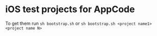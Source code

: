 # iOS test projects for AppCode

To get them run ```sh bootstrap.sh``` or ```sh bootstrap.sh <project name1> <project name N>```
